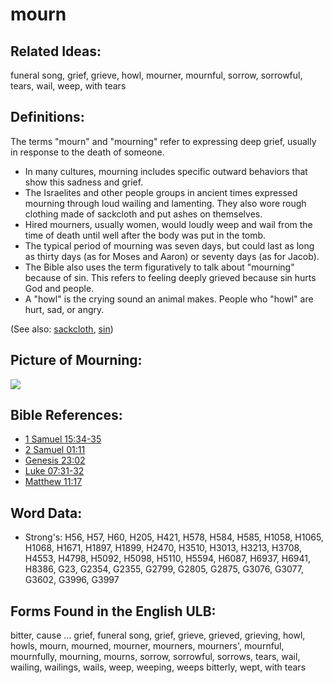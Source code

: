 # mourn

## Related Ideas:

funeral song, grief, grieve, howl, mourner, mournful, sorrow, sorrowful, tears, wail, weep, with tears

## Definitions:

The terms "mourn" and "mourning" refer to expressing deep grief, usually in response to the death of someone.

* In many cultures, mourning includes specific outward behaviors that show this sadness and grief.
* The Israelites and other people groups in ancient times expressed mourning through loud wailing and lamenting. They also wore rough clothing made of sackcloth and put ashes on themselves.
* Hired mourners, usually women, would loudly weep and wail from the time of death until well after the body was put in the tomb.
* The typical period of mourning was seven days, but could last as long as thirty days (as for Moses and Aaron) or seventy days (as for Jacob).
* The Bible also uses the term figuratively to talk about "mourning" because of sin. This refers to feeling deeply grieved because sin hurts God and people.
* A "howl" is the crying sound an animal makes. People who "howl" are hurt, sad, or angry.

(See also: [sackcloth](../other/sackcloth.md), [sin](../kt/sin.md))

## Picture of Mourning:

<a href="https://content.bibletranslationtools.org/WycliffeAssociates/en_tw/raw/branch/master/PNGs/m/Mourn.png"><img src="https://content.bibletranslationtools.org/WycliffeAssociates/en_tw/raw/branch/master/PNGs/m/Mourn.png" ></a>

## Bible References:

* [1 Samuel 15:34-35](rc://en/tn/help/1sa/15/34)
* [2 Samuel 01:11](rc://en/tn/help/2sa/01/11)
* [Genesis 23:02](rc://en/tn/help/gen/23/02)
* [Luke 07:31-32](rc://en/tn/help/luk/07/31)
* [Matthew 11:17](rc://en/tn/help/mat/11/17)

## Word Data:

* Strong's: H56, H57, H60, H205, H421, H578, H584, H585, H1058, H1065, H1068, H1671, H1897, H1899, H2470, H3510, H3013, H3213, H3708, H4553, H4798, H5092, H5098, H5110, H5594, H6087, H6937, H6941, H8386, G23, G2354, G2355, G2799, G2805, G2875, G3076, G3077, G3602, G3996, G3997

## Forms Found in the English ULB:

bitter, cause ... grief, funeral song, grief, grieve, grieved, grieving, howl, howls, mourn, mourned, mourner, mourners, mourners', mournful, mournfully, mourning, mourns, sorrow, sorrowful, sorrows, tears, wail, wailing, wailings, wails, weep, weeping, weeps bitterly, wept, with tears
